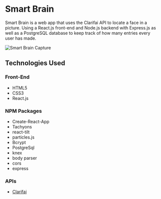 # Smart Brain

Smart Brain  is a web app that uses the Clarifai API to locate a face in a picture. Using a React.js front-end and Node.js backend with Express.js as well as a PostgreSQL database to keep track of how many entries every user has made.

![Smart Brain Capture](https://imgur.com/3SGGC2I.jpg)

## Technologies Used

### Front-End

- HTML5
- CSS3
- React.js

### NPM Packages

- Create-React-App
- Tachyons
- react-tilt
- particles.js
- Bcrypt
- PostgreSql
- knex
- body parser
- cors
- express

### APIs

- [Clarifai](https://www.clarifai.com/)
